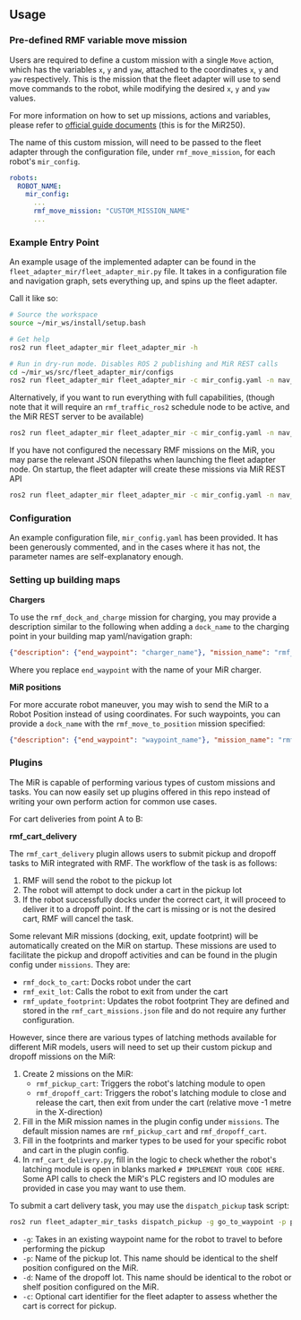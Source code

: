 ## Usage

### Pre-defined RMF variable move mission

Users are required to define a custom mission with a single `Move` action, which has the variables `x`, `y` and `yaw`, attached to the coordinates `x`, `y` and `yaw` respectively. This is the mission that the fleet adapter will use to send move commands to the robot, while modifying the desired `x`, `y` and `yaw` values.

For more information on how to set up missions, actions and variables, please refer to [official guide documents](https://www.manualslib.com/manual/1941073/Mir-Mir250.html?page=150#manual) (this is for the MiR250).

The name of this custom mission, will need to be passed to the fleet adapter through the configuration file, under `rmf_move_mission`, for each robot's `mir_config`.

```yaml
robots:
  ROBOT_NAME:
    mir_config:
      ...
      rmf_move_mission: "CUSTOM_MISSION_NAME"
      ...
```

### Example Entry Point

An example usage of the implemented adapter can be found in the `fleet_adapter_mir/fleet_adapter_mir.py` file. It takes in a configuration file and navigation graph, sets everything up, and spins up the fleet adapter.

Call it like so:

```bash
# Source the workspace
source ~/mir_ws/install/setup.bash

# Get help
ros2 run fleet_adapter_mir fleet_adapter_mir -h

# Run in dry-run mode. Disables ROS 2 publishing and MiR REST calls
cd ~/mir_ws/src/fleet_adapter_mir/configs
ros2 run fleet_adapter_mir fleet_adapter_mir -c mir_config.yaml -n nav_graph.yaml -d
```

Alternatively, if you want to run everything with full capabilities, (though note that it will require an `rmf_traffic_ros2` schedule node to be active, and the MiR REST server to be available)

```bash
ros2 run fleet_adapter_mir fleet_adapter_mir -c mir_config.yaml -n nav_graph.yaml
```

If you have not configured the necessary RMF missions on the MiR, you may parse the relevant JSON filepaths when launching the fleet adapter node. On startup, the fleet adapter will create these missions via MiR REST API

```bash
ros2 run fleet_adapter_mir fleet_adapter_mir -c mir_config.yaml -n nav_graph.yaml -a ../missions/rmf_missions.json
```



### Configuration

An example configuration file, `mir_config.yaml` has been provided. It has been generously commented, and in the cases where it has not, the parameter names are self-explanatory enough.



### Setting up building maps

**Chargers**

To use the `rmf_dock_and_charge` mission for charging, you may provide a description similar to the following when adding a `dock_name` to the charging point in your building map yaml/navigation graph:
```json
{"description": {"end_waypoint": "charger_name"}, "mission_name": "rmf_dock_and_charge"}
```
Where you replace `end_waypoint` with the name of your MiR charger.


**MiR positions**

For more accurate robot maneuver, you may wish to send the MiR to a Robot Position instead of using coordinates. For such waypoints, you can provide a `dock_name` with the `rmf_move_to_position` mission specified:
```json
{"description": {"end_waypoint": "waypoint_name"}, "mission_name": "rmf_move_to_position"}
```



### Plugins

The MiR is capable of performing various types of custom missions and tasks. You can now easily set up plugins offered in this repo instead of writing your own perform action for common use cases.

For cart deliveries from point A to B:

**rmf_cart_delivery**

The `rmf_cart_delivery` plugin allows users to submit pickup and dropoff tasks to MiR integrated with RMF. The workflow of the task is as follows:
1. RMF will send the robot to the pickup lot
2. The robot will attempt to dock under a cart in the pickup lot
3. If the robot successfully docks under the correct cart, it will proceed to deliver it to a dropoff point. If the cart is missing or is not the desired cart, RMF will cancel the task.

Some relevant MiR missions (docking, exit, update footprint) will be automatically created on the MiR on startup. These missions are used to facilitate the pickup and dropoff activities and can be found in the plugin config under `missions`. They are:
- `rmf_dock_to_cart`: Docks robot under the cart
- `rmf_exit_lot`: Calls the robot to exit from under the cart
- `rmf_update_footprint`: Updates the robot footprint
They are defined and stored in the `rmf_cart_missions.json` file and do not require any further configuration.

However, since there are various types of latching methods available for different MiR models, users will need to set up their custom pickup and dropoff missions on the MiR:
1. Create 2 missions on the MiR:
   - `rmf_pickup_cart`: Triggers the robot's latching module to open
   - `rmf_dropoff_cart`: Triggers the robot's latching module to close and release the cart, then exit from under the cart (relative move -1 metre in the X-direction)
2. Fill in the MiR mission names in the plugin config under `missions`. The default mission names are `rmf_pickup_cart` and `rmf_dropoff_cart`.
3. Fill in the footprints and marker types to be used for your specific robot and cart in the plugin config.
4. In `rmf_cart_delivery.py`, fill in the logic to check whether the robot's latching module is open in blanks marked `# IMPLEMENT YOUR CODE HERE`. Some API calls to check the MiR's PLC registers and IO modules are provided in case you may want to use them.

To submit a cart delivery task, you may use the `dispatch_pickup` task script:
```bash
ros2 run fleet_adapter_mir_tasks dispatch_pickup -g go_to_waypoint -p pickup_lot -d dropoff_lot -c some_cart_id
```
- `-g`: Takes in an existing waypoint name for the robot to travel to before performing the pickup
- `-p`: Name of the pickup lot. This name should be identical to the shelf position configured on the MiR.
- `-d`: Name of the dropoff lot. This name should be identical to the robot or shelf position configured on the MiR.
- `-c`: Optional cart identifier for the fleet adapter to assess whether the cart is correct for pickup. 
